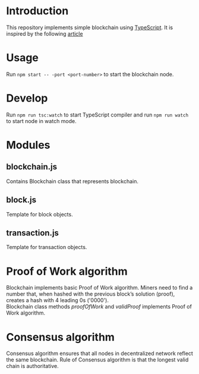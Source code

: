 # Introduction
This repository implements simple blockchain using [TypeScript](https://www.typescriptlang.org). It is inspired by the following [article](https://hackernoon.com/learn-blockchains-by-building-one-117428612f46)

# Usage
Run `npm start -- -port <port-number>` to start the blockchain node.

# Develop
Run `npm run tsc:watch` to start TypeScript compiler and run `npm run watch` to start node in watch mode.

# Modules

## blockchain.js
Contains Blockchain class that represents blockchain.

## block.js
Template for block objects.

## transaction.js
Template for transaction objects.

# Proof of Work algorithm
Blockchain implements basic Proof of Work algorithm. Miners need to find a number that, when hashed with the previous block’s solution (proof), creates a hash with 4 leading 0s ('0000').  
Blockchain class methods *proofOfWork* and *validProof* implements Proof of Work algorithm.

# Consensus algorithm
Consensus algorithm ensures that all nodes in decentralized network reflect the same blockchain. Rule of Consensus algorithm is that the longest valid chain is authoritative.


